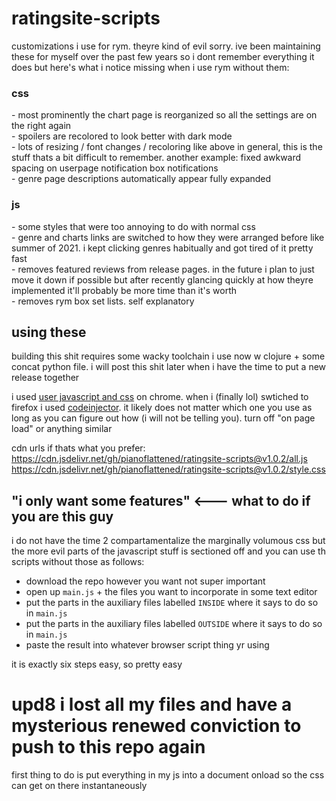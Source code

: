 # ratingsite-scripts
customizations i use for rym. theyre kind of evil sorry. ive been maintaining these for myself over the past few years so i dont remember everything it does but here's what i notice missing when i use rym without them:

### css
\- most prominently the chart page is reorganized so all the settings are on the right again<br>
\- spoilers are recolored to look better with dark mode<br>
\- lots of resizing / font changes / recoloring like above in general, this is the stuff thats a bit difficult to remember. another example: fixed awkward spacing on userpage notification box notifications<br>
\- genre page descriptions automatically appear fully expanded<br>

### js
\- some styles that were too annoying to do with normal css<br>
\- genre and charts links are switched to how they were arranged before like summer of 2021. i kept clicking genres habitually and got tired of it pretty fast<br>
\- removes featured reviews from release pages. in the future i plan to just move it down if possible but after recently glancing quickly at how theyre implemented it'll probably be more time than it's worth<br>
\- removes rym box set lists. self explanatory<br>

## using these
building this shit requires some wacky toolchain i use now w clojure + some concat python file. i will post this shit later when i have the time to put a new release together

i used [user javascript and css](https://chrome.google.com/webstore/detail/user-javascript-and-css/nbhcbdghjpllgmfilhnhkllmkecfmpld) on chrome. when i (finally lol) swtiched to firefox i used [codeinjector](https://addons.mozilla.org/en-US/firefox/addon/codeinjector/). it likely does not matter which one you use as long as you can figure out how (i will not be telling you). turn off "on page load" or anything similar

cdn urls if thats what you prefer:<br>
https://cdn.jsdelivr.net/gh/pianoflattened/ratingsite-scripts@v1.0.2/all.js <br>
https://cdn.jsdelivr.net/gh/pianoflattened/ratingsite-scripts@v1.0.2/style.css <br>

## "i only want some features" <--- what to do if you are this guy
i do not have the time 2 compartamentalize the marginally volumous css but the more evil parts of the javascript stuff is sectioned off and you can use th scripts without those as follows:

- download the repo however you want not super important
- open up `main.js` + the files you want to incorporate in some text editor
- put the parts in the auxiliary files labelled `INSIDE` where it says to do so in `main.js`
- put the parts in the auxiliary files labelled `OUTSIDE` where it says to do so in `main.js`
- paste the result into whatever browser script thing yr using

it is exactly six steps easy, so pretty easy

# upd8 i lost all my files and have a mysterious renewed conviction to push to this repo again
first thing to do is put everything in my js into a document onload so the css can get on there instantaneously
